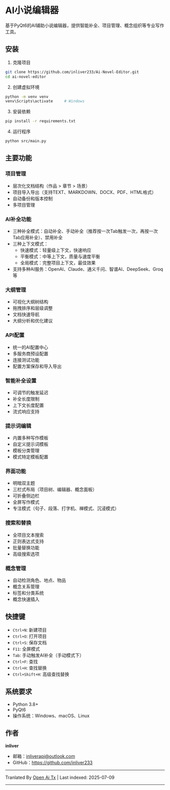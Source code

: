 # AI小说编辑器

基于PyQt6的AI辅助小说编辑器，提供智能补全、项目管理、概念组织等专业写作工具。

## 安装

1. 克隆项目
```bash
git clone https://github.com/inliver233/Ai-Novel-Editor.git
cd ai-novel-editor
```

2. 创建虚拟环境
```bash
python -m venv venv
venv\Scripts\activate     # Windows
```

3. 安装依赖
```bash
pip install -r requirements.txt
```
4. 运行程序
```bash
python src/main.py
```

## 主要功能

### 项目管理
- 层次化文档结构（作品 > 章节 > 场景）
- 项目导入导出（支持TEXT、MARKDOWN、DOCX、PDF、HTML格式）
- 自动备份和版本控制
- 多项目管理

### AI补全功能
- 三种补全模式：自动补全、手动补全（推荐按一次Tab触发一次，再按一次Tab应用补全）、禁用补全
- 三种上下文模式：
  - 快速模式：轻量级上下文，快速响应
  - 平衡模式：中等上下文，质量与速度平衡
  - 全局模式：完整项目上下文，最佳效果
- 支持多种AI服务：OpenAI、Claude、通义千问、智谱AI、DeepSeek、Groq等
### 大纲管理
- 可视化大纲树结构
- 拖拽排序和层级调整
- 文档快速导航
- 大纲分析和优化建议

### API配置
- 统一的AI配置中心
- 多服务商预设配置
- 连接测试功能
- 配置方案保存和导入导出

### 智能补全设置
- 可调节的触发延迟
- 补全长度限制
- 上下文长度配置
- 流式响应支持

### 提示词编辑
- 内置多种写作模板
- 自定义提示词模板
- 模板分类管理
- 模式特定模板配置
### 界面功能
- 明暗双主题
- 三栏式布局（项目树、编辑器、概念面板）
- 可折叠侧边栏
- 全屏写作模式
- 专注模式（句子、段落、打字机、禅模式、沉浸模式）

### 搜索和替换
- 全项目文本搜索
- 正则表达式支持
- 批量替换功能
- 高级搜索选项

### 概念管理
- 自动检测角色、地点、物品
- 概念关系管理
- 标签和分类系统
- 概念快速插入

## 快捷键
- `Ctrl+N`: 新建项目
- `Ctrl+O`: 打开项目
- `Ctrl+S`: 保存文档
- `F11`: 全屏模式
- `Tab`: 手动触发AI补全（手动模式下）
- `Ctrl+F`: 查找
- `Ctrl+H`: 查找替换
- `Ctrl+Shift+H`: 高级查找替换


## 系统要求

- Python 3.8+
- PyQt6
- 操作系统：Windows、macOS、Linux

## 作者

**inliver**
- 邮箱：inliverapi@outlook.com  
- GitHub：https://github.com/inliver233

---

Tranlated By [Open Ai Tx](https://github.com/OpenAiTx/OpenAiTx) | Last indexed: 2025-07-09

---